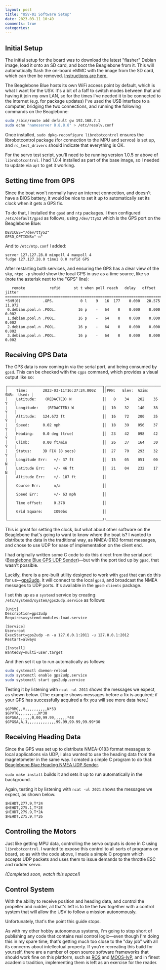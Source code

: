 ```yaml
---
layout: post
title: "USV-01 Software Setup"
date: 2023-03-11 10:49
comments: true
categories:
---
```


## Initial Setup

The initial setup for the board was to download the latest "flasher" Debian image, load it onto an SD card, and boot the Beaglebone from it. This will automatically flash the on-board eMMC with the image from the SD card, which can then be removed. [Instructions are here.](https://beagleboard.org/static/librobotcontrol/flashing.html)

The Beaglebone Blue hosts its own WiFi access point by default, which is what I want for the USV. It's a bit of a faff to switch modes between that and having it join my own LAN, so for the times I've needed it to be connected to the internet (e.g. for package updates) I've used the USB interface to a computer, bridging the two connections, and running the following commands on the Beaglebone:

```bash
sudo /sbin/route add default gw 192.168.7.1
sudo echo "nameserver 8.8.8.8" > /etc/resolv.conf
```

Once installed, `sudo dpkg-reconfigure librobotcontrol` ensures the librobotcontrol package (for connection to the MPU and servos) is set up, and `rc_test_drivers` should indicate that everything is OK.

For the servo test script, you'll need to be running version 1.0.5 or above of `librobotcontrol`. I had 1.0.4 installed as part of the base image, so I needed to update via `apt` to get it working.

## Setting time from GPS

Since the boat won't normally have an internet connection, and doesn't have a BIOS battery, it would be nice to set it up to automatically set its clock when it gets a GPS fix.

To do that, I installed the `gpsd` and `ntp` packages. I then configured `/etc/default/gpsd` as follows, using `/dev/ttyS2` which is the GPS port on the Beaglebone Blue:

```
DEVICES="/dev/ttyS2"
GPSD_OPTIONS="-n"
```

And to `/etc/ntp.conf` I added:

```
server 127.127.28.0 minpoll 4 maxpoll 4
fudge 127.127.28.0 time1 0.0 refid GPS
```

After restarting both services, and ensuring the GPS has a clear view of the sky, `ntpq -p` should show the local GPS in use as a time source, like so (note the asterisk next to the "GPS" line):

```
   remote           refid      st t when poll reach   delay   offset  jitter
==============================================================================
*SHM(0)          .GPS.            0 l    9   16  177    0.000   20.575  11.972
 0.debian.pool.n .POOL.          16 p    -   64    0    0.000    0.000   0.002
 1.debian.pool.n .POOL.          16 p    -   64    0    0.000    0.000   0.002
 2.debian.pool.n .POOL.          16 p    -   64    0    0.000    0.000   0.002
 3.debian.pool.n .POOL.          16 p    -   64    0    0.000    0.000   0.002
```

## Receiving GPS Data

The GPS data is now coming in via the serial port, and being consumed by `gpsd`. This can be checked with the `cgps` command, which provides a visual output like so:

```
┌───────────────────────────────────────────┐┌─────────────────────────────────┐
│    Time:       2023-03-11T16:37:24.000Z   ││PRN:   Elev:  Azim:  SNR:  Used: │
│    Latitude:    (REDACTED) N              ││   8    34    282    35      Y   │
│    Longitude:    (REDACTED) W             ││  10    32    140    38      Y   │
│    Altitude:   124.672 ft                 ││  16    72    200    35      Y   │
│    Speed:      0.02 mph                   ││  18    39    056    37      Y   │
│    Heading:    0.0 deg (true)             ││  23    42    098    42      Y   │
│    Climb:      0.00 ft/min                ││  26    37    164    30      Y   │
│    Status:     3D FIX (8 secs)            ││  27    70    293    32      Y   │
│    Longitude Err:   +/- 37 ft             ││  15    05    051    00      N   │
│    Latitude Err:    +/- 46 ft             ││  21    04    232    17      N   │
│    Altitude Err:    +/- 187 ft            ││                                 │
│    Course Err:      n/a                   ││                                 │
│    Speed Err:       +/- 63 mph            ││                                 │
│    Time offset:     0.378                 ││                                 │
│    Grid Square:     IO90bs                ││                                 │
└───────────────────────────────────────────┘└─────────────────────────────────┘
```

This is great for setting the clock, but what about other software on the Beaglebone that's going to want to know where the boat is? I wanted to distribute the data in the traditional way, as NMEA-0183 format messages, and chose to use UDP for ease of implementation on the client end.

I had originally written some C code to do this direct from the serial port ([Beaglebone Blue GPS UDP Sender](https://github.com/ianrenton/beaglebone-blue-gps-udp-sender))&mdash;but with the port tied up by `gpsd`, that wasn't possible.

Luckily, there is a pre-built utility designed to work with `gpsd` that can do this for us&mdash;[gps2udp](https://gpsd.gitlab.io/gpsd/gps2udp.html). It will connect to the local `gpsd`, and broadcast the NMEA messages to UDP ports. It's available in the `gpsd-clients` package.

I set this up as a `systemd` service by creating `/etc/systemd/system/gps2udp.service` as follows:

```
[Unit]
Description=gps2udp
Requires=systemd-modules-load.service

[Service]
User=root
ExecStart=gps2udp -n -u 127.0.0.1:2011 -u 127.0.0.1:2012
Restart=always

[Install]
WantedBy=multi-user.target
```

And then set it up to run automatically as follows:

```bash
sudo systemctl daemon-reload
sudo systemctl enable gps2udp.service
sudo systemctl start gps2udp.service
```

Testing it by listening with `ncat -ul 2011` shows the messages we expect, as shown below. (The example shows messages before a fix is acquired; if your GPS has successfully acquired a fix you will see more data here.)

```
$GPRMC,,V,,,,,,,,,,N*53
$GPVTG,,,,,,,,,N*30
$GPGGA,,,,,,0,00,99.99,,,,,,*48
$GPGSA,A,1,,,,,,,,,,,,,99.99,99.99,99.99*30
```

## Receiving Heading Data

Since the GPS was set up to distribute NMEA-0183 format messages to local applications via UDP, I also wanted to use the heading data from the magnetometer in the same way. I created a simple C program to do that: [Beaglebone Blue Heading NMEA UDP Sender](https://github.com/ianrenton/beaglebone-blue-heading-nmea-udp-sender).

`sudo make install` builds it and sets it up to run automatically in the background.

Again, testing it by listening with `ncat -ul 2021` shows the messages we expect, as shown below.

```
$HEHDT,277.9,T*24
$HEHDT,275.1,T*2E
$HEHDT,279.9,T*2A
$HEHDT,275.9,T*26
```

## Controlling the Motors

Just like getting MPU data, controlling the servo outputs is done in C using `librobotcontrol`. I wanted to expose this control to all sorts of programs on board, so as with the code above, I made a simple C program which accepts UDP packets and uses them to issue demands to the throttle ESC and rudder servo.

*(Completed soon, watch this space!)*

## Control System

With the ability to receive position and heading data, and control the propeller and rudder, all that's left is to tie the two together with a control system that will allow the USV to follow a mission autonomously.

Unfortunately, that's the point this guide stops.

As with my other hobby autonomous systems, I'm going to stop short of publishing any code that contains real control logic&mdash;even though I'm doing this in my spare time, that's getting much too close to the "day job" with all its concerns about intellectual property. If you're recreating this build for yourself, there are a number of open source software frameworks that should work fine on this platform, such as [ROS](https://www.ros.org/) and [MOOS-IvP](https://oceanai.mit.edu/moos-ivp/pmwiki/pmwiki.php?n=Main.HomePage), and in finest academic tradition, implementing them is left as an exercise for the reader.